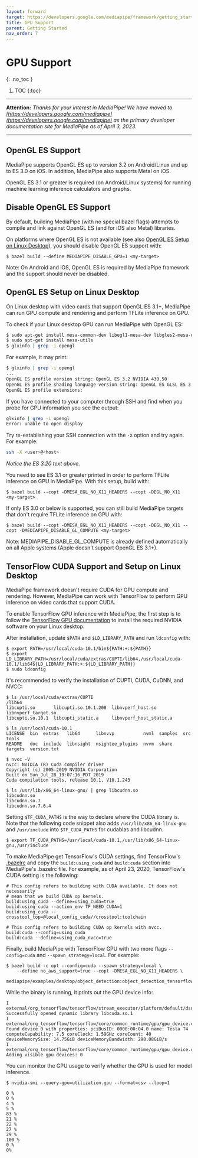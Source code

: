 ```yaml
---
layout: forward
target: https://developers.google.com/mediapipe/framework/getting_started/gpu_support
title: GPU Support
parent: Getting Started
nav_order: 7
---
```


# GPU Support
{: .no_toc }

1. TOC
{:toc}
---

**Attention:** *Thanks for your interest in MediaPipe! We have moved to
[https://developers.google.com/mediapipe](https://developers.google.com/mediapipe)
as the primary developer documentation site for MediaPipe as of April 3, 2023.*

----

## OpenGL ES Support

MediaPipe supports OpenGL ES up to version 3.2 on Android/Linux and up to ES 3.0
on iOS. In addition, MediaPipe also supports Metal on iOS.

OpenGL ES 3.1 or greater is required (on Android/Linux systems) for running
machine learning inference calculators and graphs.

## Disable OpenGL ES Support

By default, building MediaPipe (with no special bazel flags) attempts to compile
and link against OpenGL ES (and for iOS also Metal) libraries.

On platforms where OpenGL ES is not available (see also
[OpenGL ES Setup on Linux Desktop](#opengl-es-setup-on-linux-desktop)), you
should disable OpenGL ES support with:

```
$ bazel build --define MEDIAPIPE_DISABLE_GPU=1 <my-target>
```

Note: On Android and iOS, OpenGL ES is required by MediaPipe framework and the
support should never be disabled.

## OpenGL ES Setup on Linux Desktop

On Linux desktop with video cards that support OpenGL ES 3.1+, MediaPipe can run
GPU compute and rendering and perform TFLite inference on GPU.

To check if your Linux desktop GPU can run MediaPipe with OpenGL ES:

```bash
$ sudo apt-get install mesa-common-dev libegl1-mesa-dev libgles2-mesa-dev
$ sudo apt-get install mesa-utils
$ glxinfo | grep -i opengl
```

For example, it may print:

```bash
$ glxinfo | grep -i opengl
...
OpenGL ES profile version string: OpenGL ES 3.2 NVIDIA 430.50
OpenGL ES profile shading language version string: OpenGL ES GLSL ES 3.20
OpenGL ES profile extensions:
```

If you have connected to your computer through SSH and find when you probe for
GPU information you see the output:

```bash
glxinfo | grep -i opengl
Error: unable to open display
```

Try re-establishing your SSH connection with the `-X` option and try again. For
example:

```bash
ssh -X <user>@<host>
```

*Notice the ES 3.20 text above.*

You need to see ES 3.1 or greater printed in order to perform TFLite inference
on GPU in MediaPipe. With this setup, build with:

```
$ bazel build --copt -DMESA_EGL_NO_X11_HEADERS --copt -DEGL_NO_X11 <my-target>
```

If only ES 3.0 or below is supported, you can still build MediaPipe targets that
don't require TFLite inference on GPU with:

```
$ bazel build --copt -DMESA_EGL_NO_X11_HEADERS --copt -DEGL_NO_X11 --copt -DMEDIAPIPE_DISABLE_GL_COMPUTE <my-target>
```

Note: MEDIAPIPE_DISABLE_GL_COMPUTE is already defined automatically on all Apple
systems (Apple doesn't support OpenGL ES 3.1+).

## TensorFlow CUDA Support and Setup on Linux Desktop

MediaPipe framework doesn't require CUDA for GPU compute and rendering. However,
MediaPipe can work with TensorFlow to perform GPU inference on video cards that
support CUDA.

To enable TensorFlow GPU inference with MediaPipe, the first step is to follow
the
[TensorFlow GPU documentation](https://www.tensorflow.org/install/gpu#software_requirements)
to install the required NVIDIA software on your Linux desktop.

After installation, update `$PATH` and `$LD_LIBRARY_PATH` and run `ldconfig`
with:

```
$ export PATH=/usr/local/cuda-10.1/bin${PATH:+:${PATH}}
$ export LD_LIBRARY_PATH=/usr/local/cuda/extras/CUPTI/lib64,/usr/local/cuda-10.1/lib64${LD_LIBRARY_PATH:+:${LD_LIBRARY_PATH}}
$ sudo ldconfig
```

It's recommended to verify the installation of CUPTI, CUDA, CuDNN, and NVCC:

```
$ ls /usr/local/cuda/extras/CUPTI
/lib64
libcupti.so       libcupti.so.10.1.208  libnvperf_host.so        libnvperf_target.so
libcupti.so.10.1  libcupti_static.a     libnvperf_host_static.a

$ ls /usr/local/cuda-10.1
LICENSE  bin  extras   lib64      libnvvp           nvml  samples  src      tools
README   doc  include  libnsight  nsightee_plugins  nvvm  share    targets  version.txt

$ nvcc -V
nvcc: NVIDIA (R) Cuda compiler driver
Copyright (c) 2005-2019 NVIDIA Corporation
Built on Sun_Jul_28_19:07:16_PDT_2019
Cuda compilation tools, release 10.1, V10.1.243

$ ls /usr/lib/x86_64-linux-gnu/ | grep libcudnn.so
libcudnn.so
libcudnn.so.7
libcudnn.so.7.6.4
```

Setting `$TF_CUDA_PATHS` is the way to declare where the CUDA library is. Note
that the following code snippet also adds `/usr/lib/x86_64-linux-gnu` and
`/usr/include` into `$TF_CUDA_PATHS` for cudablas and libcudnn.

```
$ export TF_CUDA_PATHS=/usr/local/cuda-10.1,/usr/lib/x86_64-linux-gnu,/usr/include
```

To make MediaPipe get TensorFlow's CUDA settings, find TensorFlow's
[.bazelrc](https://github.com/tensorflow/tensorflow/blob/master/.bazelrc) and
copy the `build:using_cuda` and `build:cuda` section into MediaPipe's .bazelrc
file. For example, as of April 23, 2020, TensorFlow's CUDA setting is the
following:

```
# This config refers to building with CUDA available. It does not necessarily
# mean that we build CUDA op kernels.
build:using_cuda --define=using_cuda=true
build:using_cuda --action_env TF_NEED_CUDA=1
build:using_cuda --crosstool_top=@local_config_cuda//crosstool:toolchain

# This config refers to building CUDA op kernels with nvcc.
build:cuda --config=using_cuda
build:cuda --define=using_cuda_nvcc=true
```

Finally, build MediaPipe with TensorFlow GPU with two more flags `--config=cuda`
and `--spawn_strategy=local`. For example:

```
$ bazel build -c opt --config=cuda --spawn_strategy=local \
    --define no_aws_support=true --copt -DMESA_EGL_NO_X11_HEADERS \
    mediapipe/examples/desktop/object_detection:object_detection_tensorflow
```

While the binary is running, it prints out the GPU device info:

```
I external/org_tensorflow/tensorflow/stream_executor/platform/default/dso_loader.cc:44] Successfully opened dynamic library libcuda.so.1
I external/org_tensorflow/tensorflow/core/common_runtime/gpu/gpu_device.cc:1544] Found device 0 with properties: pciBusID: 0000:00:04.0 name: Tesla T4 computeCapability: 7.5 coreClock: 1.59GHz coreCount: 40 deviceMemorySize: 14.75GiB deviceMemoryBandwidth: 298.08GiB/s
I external/org_tensorflow/tensorflow/core/common_runtime/gpu/gpu_device.cc:1686] Adding visible gpu devices: 0
```

You can monitor the GPU usage to verify whether the GPU is used for model
inference.

```
$ nvidia-smi --query-gpu=utilization.gpu --format=csv --loop=1

0 %
0 %
4 %
5 %
83 %
21 %
22 %
27 %
29 %
100 %
0 %
0%
```
